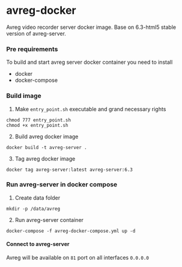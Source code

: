 # avreg-docker
Avreg video recorder server docker image. Base on 6.3-html5 stable version of avreg-server.

### Pre requirements
To build and start avreg server docker container you need to install
* docker
* docker-compose

### Build image
1. Make `entry_point.sh` executable and grand necessary rights
```
chmod 777 entry_point.sh
chmod +x entry_point.sh
```

2. Build avreg docker image
```
docker build -t avreg-server .
```

3. Tag avreg docker image
```
docker tag avreg-server:latest avreg-server:6.3
```

### Run avreg-server in docker compose
1. Create data folder
```
mkdir -p /data/avreg
```
2. Run avreg-server container
```
docker-compose -f avreg-docker-compose.yml up -d
```

#### Connect to avreg-server
Avreg will be available on `81` port on all interfaces `0.0.0.0`
